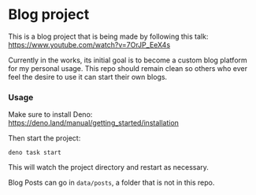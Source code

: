 # Blog project

This is a blog project that is being made by following this talk: https://www.youtube.com/watch?v=7OrJP_EeX4s

Currently in the works, its initial goal is to become a custom blog platform for my personal usage. This repo should remain clean so others who ever feel the desire to use it can start their own blogs. 

### Usage

Make sure to install Deno: https://deno.land/manual/getting_started/installation

Then start the project:

```
deno task start
```

This will watch the project directory and restart as necessary.

Blog Posts can go in `data/posts`, a folder that is not in this repo. 
